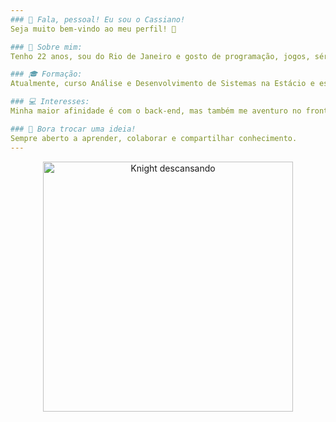 ```yaml
---
### 👋 Fala, pessoal! Eu sou o Cassiano!
Seja muito bem-vindo ao meu perfil! 🚀

### 📌 Sobre mim:
Tenho 22 anos, sou do Rio de Janeiro e gosto de programação, jogos, séries e música. Estou sempre buscando conhecer e aprender mais esse universo da tecnologia tão interessante (e estressante! XD).

### 🎓 Formação:
Atualmente, curso Análise e Desenvolvimento de Sistemas na Estácio e estou me aprofundando em Python.

### 💻 Interesses:
Minha maior afinidade é com o back-end, mas também me aventuro no front-end. Além disso, sou fã de jogos com histórias envolventes!

### 🤝 Bora trocar uma ideia!
Sempre aberto a aprender, colaborar e compartilhar conhecimento.
---
```

<p align="center">
  <img src="https://media1.tenor.com/m/6y61hTjvYhcAAAAC/hollow-knight.gif" alt="Knight descansando" width="400"/>
</p>
